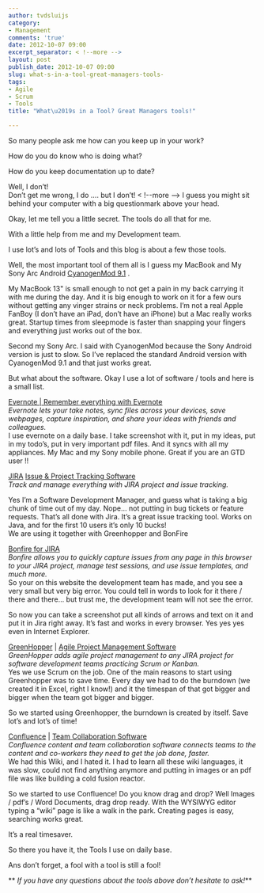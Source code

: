 ```yaml
---
author: tvdsluijs
category:
- Management
comments: 'true'
date: 2012-10-07 09:00
excerpt_separator: < !--more -->
layout: post
publish_date: 2012-10-07 09:00
slug: what-s-in-a-tool-great-managers-tools-
tags:
- Agile
- Scrum
- Tools
title: "What\u2019s in a Tool? Great Managers tools!"

---
```

So many people ask me how can you keep up in your work?

How do you do know who is doing what?

How do you keep documentation up to date?

Well, I don’t!  
Don’t get me wrong, I do …. but I don’t!
< !--more -->
I guess you might sit behind your computer with a big questionmark above your
head.

Okay, let me tell you a little secret. The tools do all that for me.

With a little help from me and my Development team.

I use lot’s and lots of Tools and this blog is about a few those tools.

Well, the most important tool of them all is I guess my MacBook and My Sony
Arc Android [CyanogenMod 9.1](http://www.cyanogenmod.com/) .

My MacBook 13" is small enough to not get a pain in my back carrying it with
me during the day. And it is big enough to work on it for a few ours without
getting any vinger strains or neck problems. I’m not a real Apple FanBoy (I
don’t have an iPad, don’t have an iPhone) but a Mac really works great.
Startup times from sleepmode is faster than snapping your fingers and
everything just works out of the box.

Second my Sony Arc. I said with CyanogenMod because the Sony Android version
is just to slow. So I’ve replaced the standard Android version with
CyanogenMod 9.1 and that just works great.

But what about the software. Okay I use a lot of software / tools and here is
a small list.

[Evernote | Remember everything with Evernote](http://www.evernote.com/)  
 _Evernote lets your take notes, sync files across your devices, save
webpages, capture inspiration, and share your ideas with friends and
colleagues._  
I use evernote on a daily base. I take screenshot with it, put in my ideas,
put in my todo’s, put in very important pdf files. And it syncs with all my
appliances. My Mac and my Sony mobile phone. Great if you are an GTD user !!

[JIRA](http://www.atlassian.com/software/jira/) [Issue & Project Tracking
Software ](http://www.atlassian.com/software/jira/)  
_Track and manage everything with JIRA project and issue tracking._

Yes I’m a Software Development Manager, and guess what is taking a big chunk
of time out of my day. Nope… not putting in bug tickets or feature requests.
That’s all done with Jira. It’s a great issue tracking tool. Works on Java,
and for the first 10 users it’s only 10 bucks!  
We are using it together with Greenhopper and BonFire

[Bonfire for JIRA](http://www.atlassian.com/software/bonfire/overview)  
 _Bonfire allows you to quickly capture issues from any page in this browser
to your JIRA project, manage test sessions, and use issue templates, and much
more._  
So your on this website the development team has made, and you see a very
small but very big error. You could tell in words to look for it there / there
and there… but trust me, the development team will not see the error.

So now you can take a screenshot put all kinds of arrows and text on it and
put it in Jira right away. It’s fast and works in every browser. Yes yes yes
even in Internet Explorer.

[GreenHopper](http://www.atlassian.com/software/greenhopper/) | [Agile Project
Management Software](http://www.atlassian.com/software/greenhopper/)  
 _GreenHopper adds agile project management to any JIRA project for software
development teams practicing Scrum or Kanban._  
Yes we use Scrum on the job. One of the main reasons to start using
Greenhopper was to save time. Every day we had to do the burndown (we created
it in Excel, right I know!) and it the timespan of that got bigger and bigger
when the team got bigger and bigger.

So we started using Greenhopper, the burndown is created by itself. Save lot’s
and lot’s of time!

[Confluence](http://www.atlassian.com/software/confluence/) | [Team
Collaboration Software](http://www.atlassian.com/software/confluence/)  
 _Confluence content and team collaboration software connects teams to the
content and co-workers they need to get the job done, faster._  
We had this Wiki, and I hated it. I had to learn all these wiki languages, it
was slow, could not find anything anymore and putting in images or an pdf file
was like building a cold fusion reactor.

So we started to use Confluence! Do you know drag and drop? Well Images /
pdf’s / Word Documents, drag drop ready. With the WYSIWYG editor typing a
“wiki” page is like a walk in the park. Creating pages is easy, searching
works great.

It’s a real timesaver.

So there you have it, the Tools I use on daily base.

Ans don’t forget, a fool with a tool is still a fool!

 ** _If you have any questions about the tools above don’t hesitate to ask!_**

